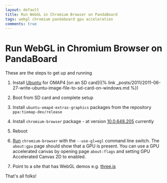 ```yaml
---
layout: default
title: Run WebGL in Chromium Browser on PandaBoard
tags: webgl chromium pandaboard gpu acceleration
comments: true
---
```

# Run WebGL in Chromium Browser on PandaBoard

These are the steps to get up and running

1. Install [Ubuntu](https://wiki.ubuntu.com/ARM/OMAP) for OMAP4 [on an SD card]({% link _posts/2011/2011-06-27-write-ubuntu-image-file-to-sd-card-on-windows.md %})

2. Boot from SD card and complete setup

3. Install `ubuntu-omap4-extras-graphics` packages from the repository `ppa:tiomap-dev/release`

4. Install `chromium-browser` package - at version [10.0.648.205](https://launchpad.net/ubuntu/natty/armel/chromium-browser/10.0.648.205~r81283-0ubuntu1) currently

5. Reboot

6. [Run](https://bugs.launchpad.net/ubuntu/+source/chromium-browser/+bug/725567) `chromium-browser` with the `--use-gl=egl` command line switch. The `about:gpu` page should show that a GPU is present. You can use a GPU accelerated canvas by opening page `about:flags` and setting GPU Accelerated Canvas 2D to enabled.

7. Point to a site that has WebGL demos e.g. [three.js](https://github.com/mrdoob/three.js)

That's all folks!
